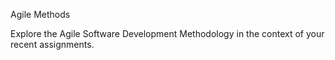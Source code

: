 Agile Methods

Explore the Agile Software Development Methodology in the context of your recent assignments.
